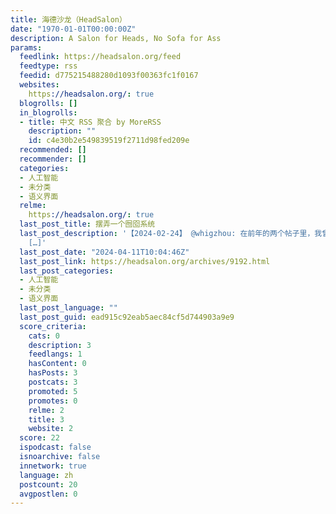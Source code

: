```yaml
---
title: 海德沙龙（HeadSalon）
date: "1970-01-01T00:00:00Z"
description: A Salon for Heads, No Sofa for Ass
params:
  feedlink: https://headsalon.org/feed
  feedtype: rss
  feedid: d775215488280d1093f00363fc1f0167
  websites:
    https://headsalon.org/: true
  blogrolls: []
  in_blogrolls:
  - title: 中文 RSS 聚合 by MoreRSS
    description: ""
    id: c4e30b2e549839519f2711d98fed209e
  recommended: []
  recommender: []
  categories:
  - 人工智能
  - 未分类
  - 语义界面
  relme:
    https://headsalon.org/: true
  last_post_title: 摆弄一个囫囵系统
  last_post_description: '【2024-02-24】 @whigzhou: 在前年的两个帖子里，我曾指出，通往AGI的道路上有一个必须跨越
    […]'
  last_post_date: "2024-04-11T10:04:46Z"
  last_post_link: https://headsalon.org/archives/9192.html
  last_post_categories:
  - 人工智能
  - 未分类
  - 语义界面
  last_post_language: ""
  last_post_guid: ead915c92eab5aec84cf5d744903a9e9
  score_criteria:
    cats: 0
    description: 3
    feedlangs: 1
    hasContent: 0
    hasPosts: 3
    postcats: 3
    promoted: 5
    promotes: 0
    relme: 2
    title: 3
    website: 2
  score: 22
  ispodcast: false
  isnoarchive: false
  innetwork: true
  language: zh
  postcount: 20
  avgpostlen: 0
---
```

